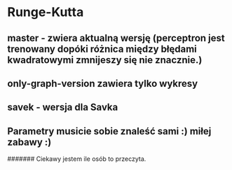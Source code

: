 # Runge-Kutta
## master - zwiera aktualną wersję (perceptron jest trenowany dopóki różnica między błędami kwadratowymi zmnijeszy się nie znacznie.)
## only-graph-version zawiera tylko wykresy
## savek - wersja dla Savka
## Parametry musicie sobie znaleść sami :) miłej zabawy :)
####### Ciekawy jestem ile osób to przeczyta.
